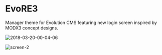 # EvoRE3
Manager theme for Evolution CMS featuring new login screen inspired by MODX3 concept designs.

![2018-03-20-00-04-06](https://user-images.githubusercontent.com/10888055/37626989-a7ef0c2e-2bd2-11e8-9b01-dc0464b79c25.jpg)

![screen-2](https://user-images.githubusercontent.com/10888055/37244543-f2657e18-248a-11e8-878d-b1f650912666.png)

